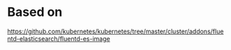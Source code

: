 # Based on

https://github.com/kubernetes/kubernetes/tree/master/cluster/addons/fluentd-elasticsearch/fluentd-es-image

